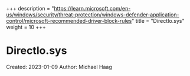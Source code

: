 +++
description = "https://learn.microsoft.com/en-us/windows/security/threat-protection/windows-defender-application-control/microsoft-recommended-driver-block-rules"
title = "DirectIo.sys"
weight = 10
+++

# DirectIo.sys

Created: 2023-01-09
Author: Michael Haag


